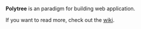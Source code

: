 **Polytree** is an paradigm for building web application.

If you want to read more, check out the [wiki](https://github.com/quatrano/polytree/wiki).
